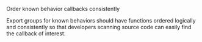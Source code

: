 Order known behavior callbacks consistently

Export groups for known behaviors should have functions ordered
logically and consistently so that developers scanning source code
can easily find the callback of interest.
